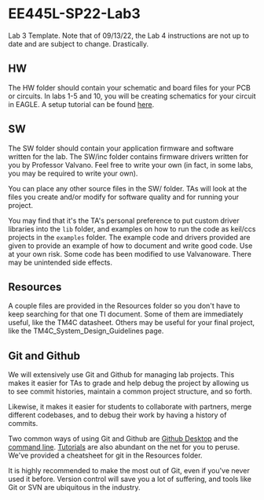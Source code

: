 # EE445L-SP22-Lab3
Lab 3 Template. Note that of 09/13/22, the Lab 4 instructions are not up to
date and are subject to change. Drastically. 

## HW

The HW folder should contain your schematic and board files for your PCB or
circuits. In labs 1-5 and 10, you will be creating schematics for your circuit
in EAGLE. A setup tutorial can be found
[here](https://www.shawnvictor.net/autodesk-eagle.html). 

## SW

The SW folder should contain your application firmware and software written for
the lab. The SW/inc folder contains firmware drivers written for you by
Professor Valvano. Feel free to write your own (in fact, in some labs, you may
be required to write your own). 

You can place any other source files in the SW/ folder. TAs will look at the
files you create and/or modify for software quality and for running your
project. 

You may find that it's the TA's personal preference to put custom driver
libraries into the `lib` folder, and examples on how to run the code as keil/ccs
projects in the `examples` folder. The example code and drivers provided are
given to provide an example of how to document and write good code. Use at your
own risk. Some code has been modified to use Valvanoware. There may be
unintended side effects.

## Resources

A couple files are provided in the Resources folder so you don't have to keep
searching for that one TI document. Some of them are immediately useful, like
the TM4C datasheet. Others may be useful for your final project, like the
TM4C_System_Design_Guidelines page. 

## Git and Github

We will extensively use Git and Github for managing lab projects. This makes it
easier for TAs to grade and help debug the project by allowing us to see commit
histories, maintain a common project structure, and so forth.

Likewise, it makes it easier for students to collaborate with partners, merge
different codebases, and to debug their work by having a history of commits. 

Two common ways of using Git and Github are [Github
Desktop](https://desktop.github.com/) and the [command
line](https://git-scm.com/downloads).
[Tutorials](https://dev.to/mollynem/git-github--workflow-fundamentals-5496) are
also abundant on the net for you to peruse. We've provided a cheatsheet for git
in the Resources folder. 

It is highly recommended to make the most out of Git, even if you've never used
it before. Version control will save you a lot of suffering, and tools like Git
or SVN are ubiquitous in the industry. 

